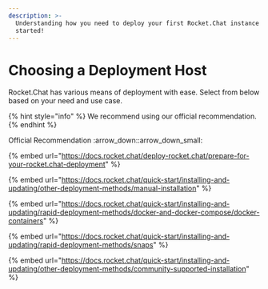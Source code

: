 ```yaml
---
description: >-
  Understanding how you need to deploy your first Rocket.Chat instance to get
  started!
---
```


# Choosing a Deployment Host

Rocket.Chat has various means of deployment with ease. Select from below based on your need and use case.

{% hint style="info" %}
We recommend using our official recommendation.
{% endhint %}

Official Recommendation :arrow\_down::arrow\_down\_small:

{% embed url="https://docs.rocket.chat/deploy-rocket.chat/prepare-for-your-rocket.chat-deployment" %}

{% embed url="https://docs.rocket.chat/quick-start/installing-and-updating/other-deployment-methods/manual-installation" %}

{% embed url="https://docs.rocket.chat/quick-start/installing-and-updating/rapid-deployment-methods/docker-and-docker-compose/docker-containers" %}

{% embed url="https://docs.rocket.chat/quick-start/installing-and-updating/rapid-deployment-methods/snaps" %}

{% embed url="https://docs.rocket.chat/quick-start/installing-and-updating/other-deployment-methods/community-supported-installation" %}
